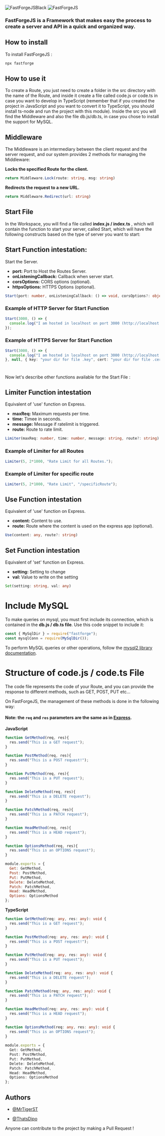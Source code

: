 ![FastForgeJSBlack](https://i.ibb.co/862X7wg/fastforgejs-black.png)
![FastForgeJS](https://i.ibb.co/Lhz9C92/fastforgejs-white.png)

### FastForgeJS is a Framework that makes easy the process to create a server and API in a quick and organized way.
## How to install

To install FastForgeJS :

```bash
npx fastforge
```
## How to use it

To create a Route, you just need to create a folder in the src directory with the name of the Route, and inside it create a file called code.js or code.ts in case you want to develop in TypeScript (remember that if you created the project in JavaScript and you want to convert it to TypeScript, you should install ts-node and run the project with this module).
Inside the src you will find the Middleware and also the file db.js/db.ts, in case you chose to install the support for MySQL.
## Middleware

The Middleware is an intermediary between the client request and the server request, and our system provides 2 methods for managing the Middleware:


**Locks the specified Route for the client.**
```ts
return Middleware.Lock(route: string, msg: string)
```

**Redirects the request to a new URL.**
```ts
return Middleware.Redirect(url: string)
```
## Start File

In the Workspace, you will find a file called **index.js / index.ts** , which will contain the function to start your server, called Start, which will have the following constructs based on the type of server you want to start:

## Start Function intestation:
Start the Server.

* **port:** Port to Host the Routes Server.
* **onListeningCallback:** Callback when server start.
* **corsOptions:** CORS options (optional).
* **httpsOptions:** HTTPS Options (optional).

```ts
Start(port: number, onListeningCallback: () => void, corsOptions?: object, httpsOptions?: { key: string; cert: string; passphrase?: string; }
```
### Example of HTTP Server for Start Function
```ts
Start(3000, () => {
  console.log("I am hosted in localhost on port 3000 (http://localhost:3000) ! You can change the port and various settings on the index file of this project!");
});
```
### Example of HTTPS Server for Start Function
```ts
Start(3000, () => {
  console.log("I am hosted in localhost on port 3000 (http://localhost:3000) ! You can change the port and various settings on the index file of this project!");
}, null, { key: "your dir for file .key", cert: "your dir for file .cert" });
```

#
Now let's describe other functions available for the Start File : 

## Limiter Function intestation
Equivalent of 'use' function on Express.

* **maxReq:** Maximum requests per time.
* **time:** Timee in seconds.
* **message:** Message if ratelimit is triggered.
* **route:** Route to rate limit.

```ts
Limiter(maxReq: number, time: number, message: string, route?: string)
```
### Example of Limiter for all Routes
```ts
Limiter(5, 2*1000, "Rate Limit for all Routes.");
```
### Example of Limiter for specific route
```ts
Limiter(5, 2*1000, "Rate Limit", "/specificRoute");
```

## Use Function intestation
Equivalent of 'use' function on Express.

 * **content:** Content to use.
 * **route:** Route where the content is used on the express app (optional).

```ts
Use(content: any, route?: string)
```

## Set Function intestation
Equivalent of 'set' function on Express.

* **setting:** Setting to change
* **val:** Value to write on the setting

```ts
Set(setting: string, val: any)
```
# Include MySQL

To make queries on mysql, you must first include its connection, which is contained in the **db.js / db.ts file**. Use this code snippet to include it:

```js
const { MySqlDir } = require("fastforge");
const mysqlConn = require(MySqlDir());
```

To perform MySQL queries or other operations, follow the [mysql2 library documentation](https://sidorares.github.io/node-mysql2/docs).
# Structure of code.js / code.ts File

The code file represents the code of your Route, and you can provide the response to different methods, such as GET, POST, PUT etc...

On FastForgeJS, the management of these methods is done in the following way:

#### **Note: the `req` and `res` parameters are the same as in [Express](https://expressjs.com/en/api.html).**

**JavaScript**
```js
function GetMethod(req, res){
  res.send("This is a GET request");
}

function PostMethod(req, res){
  res.send("This is a POST request!");
}

function PutMethod(req, res){
  res.send("This is a PUT request");
}

function DeleteMethod(req, res){
  res.send("This is a DELETE request");
}

function PatchMethod(req, res){
  res.send("This is a PATCH request");
}

function HeadMethod(req, res){
  res.send("This is a HEAD request");
}

function OptionsMethod(req, res){
  res.send("This is an OPTIONS request");
}

module.exports = {
  Get: GetMethod,
  Post: PostMethod,
  Put: PutMethod,
  Delete: DeleteMethod,
  Patch: PatchMethod,
  Head: HeadMethod,
  Options: OptionsMethod
};
```


**TypeScript**
```ts
function GetMethod(req: any, res: any): void {
  res.send("This is a GET request");
}

function PostMethod(req: any, res: any): void {
  res.send("This is a POST request!");
}

function PutMethod(req: any, res: any): void {
  res.send("This is a PUT request");
}

function DeleteMethod(req: any, res: any): void {
  res.send("This is a DELETE request");
}

function PatchMethod(req: any, res: any): void {
  res.send("This is a PATCH request");
}

function HeadMethod(req: any, res: any): void {
  res.send("This is a HEAD request");
}

function OptionsMethod(req: any, res: any): void {
  res.send("This is an OPTIONS request");
}
  
module.exports = {
  Get: GetMethod,
  Post: PostMethod,
  Put: PutMethod,
  Delete: DeleteMethod,
  Patch: PatchMethod,
  Head: HeadMethod,
  Options: OptionsMethod
};
```


## Authors

- [@MrTigerST](https://www.github.com/mrtigerst)

- [@ThatsDipo](https://github.com/ThatsDipo)

Anyone can contribute to the project by making a Pull Request !